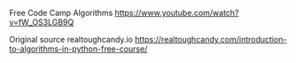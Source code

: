 Free Code Camp Algorithms https://www.youtube.com/watch?v=fW_OS3LGB9Q

Original source realtoughcandy.io https://realtoughcandy.com/introduction-to-algorithms-in-python-free-course/
